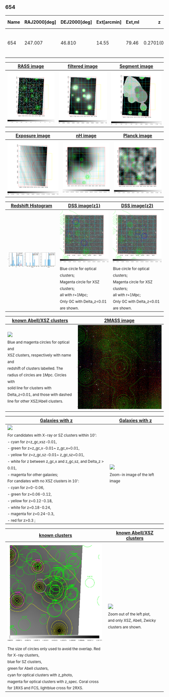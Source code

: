 <div STYLE="page-break-after: always;"></div>

### 654

|Name|RAJ2000[deg]|DEJ2000[deg] |Ext[arcmin]| Ext,ml | z | z_src| C|GC(XSZ,Delta_z<0.01)| GC(OPT,Delta_z<0.01)|GC| R_sig[arcmin] | R500[arcmin] | R500[Mpc]| CRsig[c/s] | CR500[c/s] |L500[1E44 erg/s]|F500[1E-12 erg/s/cm^2]| M500[1E14 Msun]|Tx[keV]|Cnt_sig|Beta|Rc[arcmin]|Comment|Alias|
|---|---|---|---|---|---|------|---|--------|---------|----------|---|---|---|---|---|---|---|---|---|---|---|---|---|---|
|654| 247.007| 46.810| 14.55| 79.46| 0.2701(0.000)| z_opt| S| -| C| C, F20, N, SPI, W| 8.800| 4.042| 1.003| 0.068(0.026)| 0.063(0.024)| 2.917(1.292)| 1.287(0.570)| 3.78(0.79)| 5.31(0.71)| 81.4| 0.810(-0.170+0.133)| 5.667(-1.504+1.211)| -| t527|

|[RASS image](../image/654/654_img.pdf)|[filtered image](../image/654/654_fil.pdf)|[Segment image](../image/654/654_seg.pdf)|
|-------------------|--------------------|-------------------|
| <img src="../image/654/654_img.png" width="300">  | <img src="../image/654/654_fil.png" width="300">   | <img src="../image/654/654_seg.png" width="300">  |

|[Exposure image](../image/654/654_mex.pdf)| [nH image](../image/654/654_nh.pdf)| [Planck image](../image/654/654_p.pdf)|
|-------------------|--------------------|-------------------|
|<img src="../image/654/654_mex.png" width="300">   | <img src="../image/654/654_nh.png" width="300">    | <img src="../image/654/654_p.png" width="300"> |

|[Redshift Histogram](../image/654/654_zg.pdf) | [DSS image(z1)](../image/654/654_dss_z1.pdf)      |  [DSS image(z2)](../image/654/654_dss_z2.pdf)    |
|-------------------|--------------------|-------------------|
|<img src="../image/654/654_zg.png" width="300"> |<img src="../image/654/654_dss_z1.png" width="300"> <sub><br>Blue circle for optical clusters; <br>Magenta circle for XSZ clusters; <br>all with r=1Mpc; <br>Only GC with Delta_z<0.01 are shown. </sub>| <img src="../image/654/654_dss_z2.png" width="300"><sub><br>Blue circle for optical clusters; <br>Magenta circle for XSZ clusters; <br>all with r=1Mpc; <br>Only GC with Delta_z<0.01 are shown. </sub> |

|[known Abell/XSZ clusters](../image/654/654_m.pdf) | [2MASS image](../image/654/654_2mass.pdf)      |
|-------------------|-------------------|
|<img src=../image/654/654_m.png width="300"> <br><sub>Blue and magenta circles for optical and <br>XSZ clusters, respectively with name and <br>redshift of clusters labelled. The <br>radius of circles are 1Mpc. Circles with <br>solid line for clusters with <br>Delta_z<0.01, and those with dashed <br>line for other XSZ/Abell clusters.        </sub>|<img src="../image/654/654_2mass.png" width="300">  |

|[Galaxies with z](../image/654/654_opt_ned.pdf) |[Galaxies with z](../image/654/654_opt_ned_zoom.pdf) |
|-------------------|-------------------|
| <img src=../image/654/654_opt_ned.png width="300"> <br><sub> For candidates with X-ray or SZ clusters within 10': <br> - cyan for z<z_gc,xsz-0.01, <br> - green for z=z_gc,x-0.01~ z_gc,x+0.01, <br> - yellow for z=z_gc,sz-0.01~ z_gc,sz+0.01, <br> - white for z between z_gc,x and z_gc,sz, and Delta_z > 0.01, <br> - magenta for other galaxies; <br>For candiates with no XSZ clusters in 10': <br> - cyan for z=0-0.06, <br> - green for z=0.06-0.12, <br> - yellow for z=0.12-0.18, <br> - white for z=0.18-0.24, <br> - magenta for z=0.24-0.3, <br> - red for z>0.3 ;  </sub>|<img src=../image/654/654_opt_ned_zoom.png width="300">  <br><sub> Zoom-in image of the left image</sub>|

|[known clusters](../image/654/654_gc.pdf) |[known Abell/XSZ clusters](../image/654/654_gc_large.pdf) |
|-------------------|-------------------|
| <img src=../image/654/654_gc.png width="300"> <br><sub> The size of circles only used to avoid the overlap. Red for X-ray clusters, <br> blue for SZ clusters, <br> green for Abell clusters, <br> cyan for optical clusters with z_photo, <br> magenta for optical clusters with z_spec. Coral cross for 1RXS and FCS, lightblue cross for 2RXS. </sub>|<img src=../image/654/654_gc_large.png width="300"> <br><sub> Zoom out of the left plot, <br> and only XSZ, Abell, Zwicky clusters are shown. </sub> |



